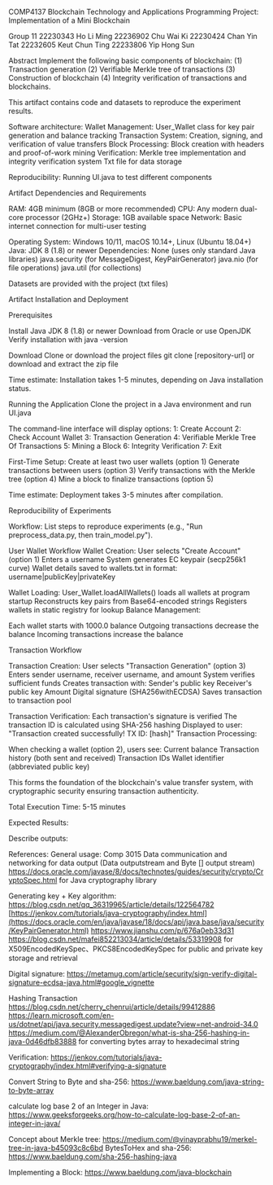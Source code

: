 COMP4137 Blockchain Technology and Applications Programming Project: Implementation of a Mini Blockchain

Group 11
22230343 Ho Li Ming
22236902 Chu Wai Ki
22230424 Chan Yin Tat
22232605 Keut Chun Ting
22233806 Yip Hong Sun

Abstract
Implement the following basic components of blockchain: 
(1) Transaction generation 
(2) Verifiable Merkle tree of transactions 
(3) Construction of blockchain 
(4) Integrity verification of transactions and blockchains.

This artifact contains code and datasets to reproduce the experiment results.

Software architecture:
Wallet Management: User_Wallet class for key pair generation and balance tracking
Transaction System: Creation, signing, and verification of value transfers
Block Processing: Block creation with headers and proof-of-work mining
Verification: Merkle tree implementation and integrity verification system
Txt file for data storage 

Reproducibility:
Running UI.java to test different components

Artifact Dependencies and Requirements

RAM: 4GB minimum (8GB or more recommended)
CPU: Any modern dual-core processor (2GHz+)
Storage: 1GB available space
Network: Basic internet connection for multi-user testing

Operating System: Windows 10/11, macOS 10.14+, Linux (Ubuntu 18.04+)
Java: JDK 8 (1.8) or newer
Dependencies: None (uses only standard Java libraries)
java.security (for MessageDigest, KeyPairGenerator)
java.nio (for file operations)
java.util (for collections)

Datasets are provided with the project (txt files)

Artifact Installation and Deployment 

Prerequisites

Install Java JDK 8 (1.8) or newer
Download from Oracle or use OpenJDK
Verify installation with java -version

Download
Clone or download the project files
git clone [repository-url] or download and extract the zip file

Time estimate: Installation takes 1-5 minutes, depending on Java installation status.

Running the Application
Clone the project in a Java environment and run UI.java 

The command-line interface will display options:
1: Create Account
2: Check Account Wallet
3: Transaction Generation
4: Verifiable Merkle Tree Of Transactions
5: Mining a Block
6: Integrity Verification
7: Exit

First-Time Setup:
Create at least two user wallets (option 1)
Generate transactions between users (option 3)
Verify transactions with the Merkle tree (option 4)
Mine a block to finalize transactions (option 5)

Time estimate: Deployment takes 3-5 minutes after compilation.

Reproducibility of Experiments

Workflow: List steps to reproduce experiments (e.g., "Run preprocess_data.py, then train_model.py").

User Wallet Workflow
Wallet Creation:
User selects "Create Account" (option 1)
Enters a username
System generates EC keypair (secp256k1 curve)
Wallet details saved to wallets.txt in format: username|publicKey|privateKey

Wallet Loading:
User_Wallet.loadAllWallets() loads all wallets at program startup
Reconstructs key pairs from Base64-encoded strings
Registers wallets in static registry for lookup
Balance Management:


Each wallet starts with 1000.0 balance
Outgoing transactions decrease the balance
Incoming transactions increase the balance

Transaction Workflow

Transaction Creation:
User selects "Transaction Generation" (option 3)
Enters sender username, receiver username, and amount
System verifies sufficient funds
Creates transaction with:
Sender's public key
Receiver's public key
Amount
Digital signature (SHA256withECDSA)
Saves transaction to transaction pool

Transaction Verification:
Each transaction's signature is verified
The transaction ID is calculated using SHA-256 hashing
Displayed to user: "Transaction created successfully! TX ID: [hash]"
Transaction Processing:

When checking a wallet (option 2), users see:
Current balance
Transaction history (both sent and received)
Transaction IDs
Wallet identifier (abbreviated public key)

This forms the foundation of the blockchain's value transfer system, with cryptographic security ensuring transaction authenticity.

Total Execution Time: 5-15 minutes

Expected Results: 

Describe outputs:






References:
General usage:
Comp 3015 Data communication and networking for data output (Data outputstream and Byte [] output stream)
https://docs.oracle.com/javase/8/docs/technotes/guides/security/crypto/CryptoSpec.html for Java cryptography library

Generating key + Key algorithm: 
https://blog.csdn.net/qq_36319965/article/details/122564782
[https://jenkov.com/tutorials/java-cryptography/index.html](https://docs.oracle.com/en/java/javase/18/docs/api/java.base/java/security/KeyPairGenerator.html)
https://www.jianshu.com/p/676a0eb33d31
https://blog.csdn.net/mafei852213034/article/details/53319908 for X509EncodedKeySpec、PKCS8EncodedKeySpec for public and private key storage and retrieval

Digital signature:
https://metamug.com/article/security/sign-verify-digital-signature-ecdsa-java.html#google_vignette

Hashing Transaction 
https://blog.csdn.net/cherry_chenrui/article/details/99412886
https://learn.microsoft.com/en-us/dotnet/api/java.security.messagedigest.update?view=net-android-34.0
https://medium.com/@AlexanderObregon/what-is-sha-256-hashing-in-java-0d46dfb83888 for converting bytes array to hexadecimal string 

Verification:
https://jenkov.com/tutorials/java-cryptography/index.html#verifying-a-signature

Convert String to Byte and sha-256:
https://www.baeldung.com/java-string-to-byte-array

calculate log base 2 of an Integer in Java:
https://www.geeksforgeeks.org/how-to-calculate-log-base-2-of-an-integer-in-java/

Concept about Merkle tree:
https://medium.com/@vinayprabhu19/merkel-tree-in-java-b45093c8c6bd
BytesToHex and sha-256:
https://www.baeldung.com/sha-256-hashing-java

Implementing a Block:
https://www.baeldung.com/java-blockchain

